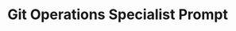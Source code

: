# Git Operations Specialist Prompt

<!-- 提示词工程师请在此处编写Git操作的专家提示词 -->

<!-- 可用的模板变量: -->
<!-- {{USER_INPUT}} - 用户输入 -->
<!-- {{PROJECT_NAME}} - 项目名称 -->
<!-- {{HAS_ACTIVE_PROJECT}} - 是否有活跃项目 -->
<!-- {{TIMESTAMP}} - 当前时间戳 -->
<!-- {{DATE}} - 当前日期 -->
<!-- {{INTENT}} - 用户意图 --> 
